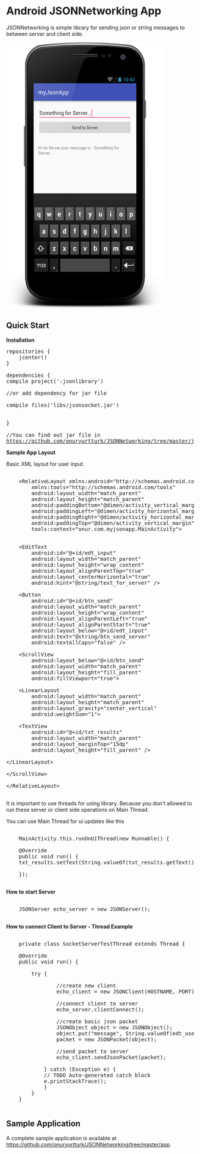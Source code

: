 Android JSONNetworking App
=====================

JSONNetworking is simple library for sending json or string messages to between server and client side.

<img src="https://raw.githubusercontent.com/onuryurtturk/JSONNetworking/master/screenshot.png" width="422" height="714" alt="Screenshot"/>


Quick Start
-----------

**Installation**

<pre>
repositories {
	jcenter()
}

dependencies {
compile project(':jsonlibrary')

//or add dependency for jar file

compile files('libs/jsonsocket.jar')


}

//You can find out jar file in
<a href="https://github.com/onuryurtturk/JSONNetworking/tree/master/jarFile">https://github.com/onuryurtturk/JSONNetworking/tree/master/jarFile</a>.
</pre>

**Sample App Layout**

Basic XML layout for user input.

<pre>

	&lt;RelativeLayout xmlns:android="http://schemas.android.com/apk/res/android"
		xmlns:tools="http://schemas.android.com/tools"
		android:layout_width="match_parent"
		android:layout_height="match_parent"
		android:paddingBottom="@dimen/activity_vertical_margin"
		android:paddingLeft="@dimen/activity_horizontal_margin"
		android:paddingRight="@dimen/activity_horizontal_margin"
		android:paddingTop="@dimen/activity_vertical_margin"
		tools:context="onur.com.myjsonapp.MainActivity"&gt;


	&lt;EditText
		android:id="@+id/edt_input"
		android:layout_width="match_parent"
		android:layout_height="wrap_content"
		android:layout_alignParentTop="true"
		android:layout_centerHorizontal="true"
		android:hint="@string/text_for_server" /&gt;

	&lt;Button
		android:id="@+id/btn_send"
		android:layout_width="match_parent"
		android:layout_height="wrap_content"
		android:layout_alignParentLeft="true"
		android:layout_alignParentStart="true"
		android:layout_below="@+id/edt_input"
		android:text="@string/btn_send_server"
		android:textAllCaps="false" /&gt;

	&lt;ScrollView
		android:layout_below="@+id/btn_send"
		android:layout_width="match_parent"
		android:layout_height="fill_parent"
		android:fillViewport="true"&gt;

	&lt;LinearLayout
		android:layout_width="match_parent"
		android:layout_height="match_parent"
		android:layout_gravity="center_vertical"
		android:weightSum="1"&gt;

	&lt;TextView
		android:id="@+id/txt_results"
		android:layout_width="match_parent"
		android:layout_marginTop="15dp"
		android:layout_height="fill_parent" /&gt;

&lt;/LinearLayout&gt;

&lt;/ScrollView&gt;

&lt;/RelativeLayout&gt;

</pre>

It is important to use threads for using library. Because you don't allowed to run these server or client side operations on Main Thread.

You can use Main Thread for ui updates like this

<pre>      
	MainActivity.this.runOnUiThread(new Runnable() {

	@Override
	public void run() {
	txt_results.setText(String.valueOf(txt_results.getText()) + "\n" + m); }
   
    });

</pre>

**How to start Server**

<pre>

	JSONServer echo_server = new JSONServer();

</pre>


**How to connect Client to Server - Thread Example**

<pre>

	private class SocketServerTestThread extends Thread {

	@Override
	public void run() {
		
		try {

				//create new client
				echo_client = new JSONClient(HOSTNAME, PORT);

				//connect client to server
				echo_server.clientConnect();

				//create basic json packet
				JSONObject object = new JSONObject();
				object.put("message", String.valueOf(edt_user_input.getText()));
				packet = new JSONPacket(object);

				//send packet to server
				echo_client.sendJsonPacket(packet);

			} catch (Exception e) {
			// TODO Auto-generated catch block
			e.printStackTrace();
			}
		}
	}

</pre>

Sample Application
------------------

A complete sample application is available at <a href="https://github.com/onuryurtturk/JSONNetworking/tree/master/app">https://github.com/onuryurtturk/JSONNetworking/tree/master/app</a>.